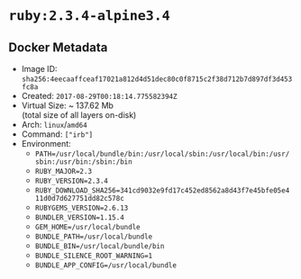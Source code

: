 # `ruby:2.3.4-alpine3.4`

## Docker Metadata

- Image ID: `sha256:4eecaaffceaf17021a812d4d51dec80c0f8715c2f38d712b7d897df3d453fc8a`
- Created: `2017-08-29T00:18:14.775582394Z`
- Virtual Size: ~ 137.62 Mb  
  (total size of all layers on-disk)
- Arch: `linux`/`amd64`
- Command: `["irb"]`
- Environment:
  - `PATH=/usr/local/bundle/bin:/usr/local/sbin:/usr/local/bin:/usr/sbin:/usr/bin:/sbin:/bin`
  - `RUBY_MAJOR=2.3`
  - `RUBY_VERSION=2.3.4`
  - `RUBY_DOWNLOAD_SHA256=341cd9032e9fd17c452ed8562a8d43f7e45bfe05e411d0d7d627751dd82c578c`
  - `RUBYGEMS_VERSION=2.6.13`
  - `BUNDLER_VERSION=1.15.4`
  - `GEM_HOME=/usr/local/bundle`
  - `BUNDLE_PATH=/usr/local/bundle`
  - `BUNDLE_BIN=/usr/local/bundle/bin`
  - `BUNDLE_SILENCE_ROOT_WARNING=1`
  - `BUNDLE_APP_CONFIG=/usr/local/bundle`
